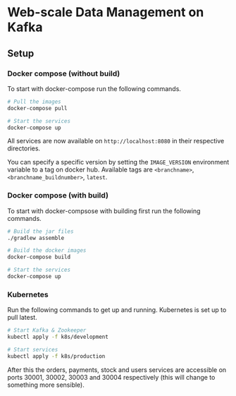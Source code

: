 # Web-scale Data Management on Kafka

## Setup

### Docker compose (without build)

To start with docker-compose run the following commands.

```bash
# Pull the images
docker-compose pull

# Start the services
docker-compose up
```

All services are now available on `http://localhost:8080` in their respective directories.

You can specify a specific version by setting the `IMAGE_VERSION` environment variable to a tag on docker hub. Available tags are `<branchname>`, `<branchname_buildnumber>`, `latest`.

### Docker compose (with build)

To start with docker-compsose with building first run the following commands.

```bash
# Build the jar files
./gradlew assemble

# Build the docker images
docker-compose build

# Start the services
docker-compose up
```

### Kubernetes

Run the following commands to get up and running. Kubernetes is set up to pull latest.

```bash
# Start Kafka & Zookeeper
kubectl apply -f k8s/development

# Start services
kubectl apply -f k8s/production
```

After this the orders, payments, stock and users services are accessible on ports 30001, 30002, 30003 and 30004 respectively (this will change to something more sensible).